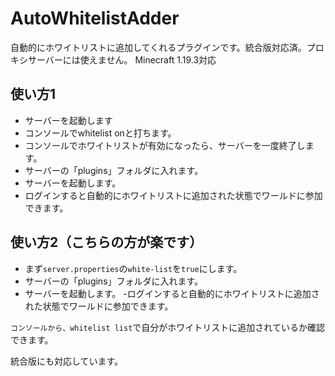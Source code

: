 # AutoWhitelistAdder
自動的にホワイトリストに追加してくれるプラグインです。統合版対応済。プロキシサーバーには使えません。
Minecraft 1.19.3対応

## 使い方1
- サーバーを起動します
- コンソールでwhitelist onと打ちます。
- コンソールでホワイトリストが有効になったら、サーバーを一度終了します。
- サーバーの「plugins」フォルダに入れます。
- サーバーを起動します。
- ログインすると自動的にホワイトリストに追加された状態でワールドに参加できます。
## 使い方2（こちらの方が楽です）
- まず`server.properties`の`white-list`を`true`にします。
- サーバーの「plugins」フォルダに入れます。
- サーバーを起動します。
  -ログインすると自動的にホワイトリストに追加された状態でワールドに参加できます。

`コンソールから、whitelist list`で自分がホワイトリストに追加されているか確認できます。

統合版にも対応しています。